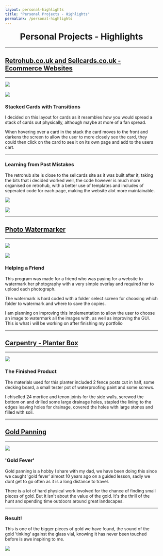 ```yaml
---
layout: personal-highlights
title: "Personal Projects - Highlights"
permalink: /personal-highlights
---
```


<h1 style="text-align:center;margin-top:20px;">Personal Projects - Highlights</h1>
<hr>
<div class="row">

<h2><a href="#">Retrohub.co.uk and Sellcards.co.uk - Ecommerce Websites</a></h2>

</div>

<div class="row">
	<hr>
	<div class="col-xs-6">
		<img class="enlarge" src="SellcardsHome.PNG" style="max-width:90%;max-height:350px"><br /><br />
		<img class="enlarge" src="SellcardsHighlight.PNG"  style="max-width:90%;max-height:350px">
	</div>
	<div class="col-xs-6">
		<h3>Stacked Cards with Transitions</h3>
		<p>I decided on this layout for cards as it resembles how you would spread a stack of cards out physically, although maybe at more of a fan spread.</p>
		<p>When hovering over a card in the stack the card moves to the front and darkens the screen to allow the user to more closely see the card, they could then click on the card to see it on its own page and add to the users cart.</p>
	</div>
</div>
<hr>
<div class="row">
	<div class="col-xs-6">
		<h3>Learning from Past Mistakes</h3>
		<p>The retrohub site is close to the sellcards site as it was built after it, taking the bits that i decided worked well, the code however is much more organised on retrohub, with a better use of templates and includes of seperated code for each page, making the website alot more maintainable.</p>
	</div>
  	<div class="col-xs-6">
    		<img class="enlarge" src="Retrohub.JPG"  style="max-width:90%;max-height:350px"><br /><br />
		<img class="enlarge" src="RetrohubCart.png"  style="max-width:90%;max-height:350px">
	</div>
</div>
<hr>
<div class="row">
  
<h2><a href="#">Photo Watermarker</a></h2>
<hr>
</div>

<div class="row">
	<div class="col-xs-6">
		<img class="enlarge" src="BeforeWatermarkedFolder.JPG" style="max-width:90%;max-height:350px"><br /><br />
		<img class="enlarge" src="WatermarkedFolder.JPG" style="max-width:90%;max-height:350px">
	</div>
	<div class="col-xs-6">
		<h3>Helping a Friend</h3>
		<p>This program was made for a friend who was paying for a website to watermark her photography with a very simple overlay and required her to upload each photograph.</p> 
		<p>The watermark is hard coded with a folder select screen for choosing which folder to watermark and where to save the copies.</p>
		<p>I am planning on improving this implementation to allow the user to choose an image to watermark all the images with, as well as improving the GUI. This is what i will be working on after finishing my portfolio</p>
	</div>
</div>
<hr>

<div class="row">
  
<h2><a href="#">Carpentry - Planter Box</a></h2>
<hr>
</div>
<div class="row">
	<div class="col-xs-6">
		<img class="enlarge" src="Planter.jpg" style="max-width:90%;max-height:350px">
	</div>
	<div class="col-xs-6">
		<h3>The Finished Product</h3>
		<p>The materials used for this planter included 2 fence posts cut in half, some decking board, a small tester pot of waterproofing paint and some screws.</p>
		<p>I chiselled 24 mortice and tenon joints for the side walls, screwed the bottom on and drilled some large drainage holes, stapled the lining to the edges leaving holes for drainage, covered the holes with large stones and filled with soil.</p>
	</div>
</div>
<hr>
<div class="row">
  
<h2><a href="#">Gold Panning</a></h2>
<hr> 
</div>

<div class="row">
	<div class="col-xs-6">
		<img class="enlarge" src="Panning.jpg" style="max-width:90%;max-height:350px">
	</div>
	<div class="col-xs-6">
		<h3>'Gold Fever'</h3>
		<p>Gold panning is a hobby I share with my dad, we have been doing this since we caught 'gold fever' almost 10 years ago on a guided lesson, sadly we dont get to go often as it is a long distance to travel.</p>
		<p>There is a lot of hard physical work involved for the chance of finding small pieces of gold. But it isn't about the value of the gold. It's the thrill of the hunt and spending time outdoors around great landscapes.</p>
	</div>
</div>

<div class="row">
	<hr>
	<div class="col-xs-6">
		<h3>Result!</h3>
		<p>This is one of the bigger pieces of gold we have found, the sound of the gold 'tinking' against the glass vial, knowing it has never been touched before is awe inspiring to me.</p>
	</div>
	<div class="col-xs-6">
		<img class="enlarge" src="Gold.jpg" style="max-width:90%;max-height:350px">
	</div>
</div>


